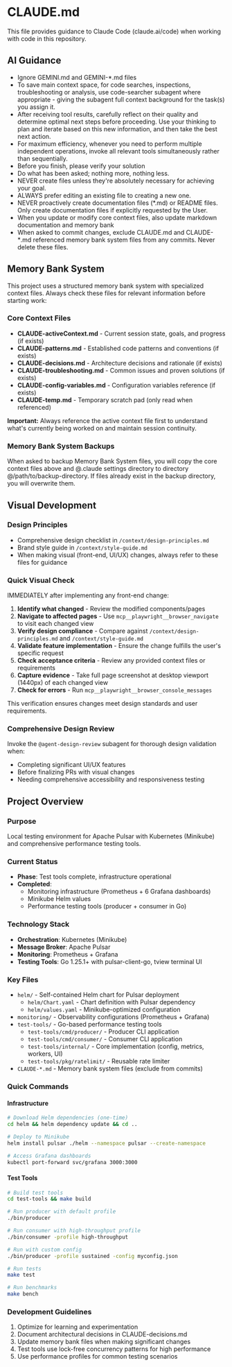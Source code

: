 # CLAUDE.md

This file provides guidance to Claude Code (claude.ai/code) when working with code in this repository.

## AI Guidance

* Ignore GEMINI.md and GEMINI-*.md files
* To save main context space, for code searches, inspections, troubleshooting or analysis, use code-searcher subagent where appropriate - giving the subagent full context background for the task(s) you assign it.
* After receiving tool results, carefully reflect on their quality and determine optimal next steps before proceeding. Use your thinking to plan and iterate based on this new information, and then take the best next action.
* For maximum efficiency, whenever you need to perform multiple independent operations, invoke all relevant tools simultaneously rather than sequentially.
* Before you finish, please verify your solution
* Do what has been asked; nothing more, nothing less.
* NEVER create files unless they're absolutely necessary for achieving your goal.
* ALWAYS prefer editing an existing file to creating a new one.
* NEVER proactively create documentation files (*.md) or README files. Only create documentation files if explicitly requested by the User.
* When you update or modify core context files, also update markdown documentation and memory bank
* When asked to commit changes, exclude CLAUDE.md and CLAUDE-*.md referenced memory bank system files from any commits. Never delete these files.

## Memory Bank System

This project uses a structured memory bank system with specialized context files. Always check these files for relevant information before starting work:

### Core Context Files

* **CLAUDE-activeContext.md** - Current session state, goals, and progress (if exists)
* **CLAUDE-patterns.md** - Established code patterns and conventions (if exists)
* **CLAUDE-decisions.md** - Architecture decisions and rationale (if exists)
* **CLAUDE-troubleshooting.md** - Common issues and proven solutions (if exists)
* **CLAUDE-config-variables.md** - Configuration variables reference (if exists)
* **CLAUDE-temp.md** - Temporary scratch pad (only read when referenced)

**Important:** Always reference the active context file first to understand what's currently being worked on and maintain session continuity.

### Memory Bank System Backups

When asked to backup Memory Bank System files, you will copy the core context files above and @.claude settings directory to directory @/path/to/backup-directory. If files already exist in the backup directory, you will overwrite them.



## Visual Development

### Design Principles
- Comprehensive design checklist in `/context/design-principles.md`
- Brand style guide in `/context/style-guide.md`
- When making visual (front-end, UI/UX) changes, always refer to these files for guidance

### Quick Visual Check
IMMEDIATELY after implementing any front-end change:
1. **Identify what changed** - Review the modified components/pages
2. **Navigate to affected pages** - Use `mcp__playwright__browser_navigate` to visit each changed view
3. **Verify design compliance** - Compare against `/context/design-principles.md` and `/context/style-guide.md`
4. **Validate feature implementation** - Ensure the change fulfills the user's specific request
5. **Check acceptance criteria** - Review any provided context files or requirements
6. **Capture evidence** - Take full page screenshot at desktop viewport (1440px) of each changed view
7. **Check for errors** - Run `mcp__playwright__browser_console_messages`

This verification ensures changes meet design standards and user requirements.

### Comprehensive Design Review
Invoke the `@agent-design-review` subagent for thorough design validation when:
- Completing significant UI/UX features
- Before finalizing PRs with visual changes
- Needing comprehensive accessibility and responsiveness testing


## Project Overview

### Purpose
Local testing environment for Apache Pulsar with Kubernetes (Minikube) and comprehensive performance testing tools.

### Current Status
- **Phase**: Test tools complete, infrastructure operational
- **Completed**:
  - Monitoring infrastructure (Prometheus + 6 Grafana dashboards)
  - Minikube Helm values
  - Performance testing tools (producer + consumer in Go)

### Technology Stack
- **Orchestration**: Kubernetes (Minikube)
- **Message Broker**: Apache Pulsar
- **Monitoring**: Prometheus + Grafana
- **Testing Tools**: Go 1.25.1+ with pulsar-client-go, tview terminal UI

### Key Files
- `helm/` - Self-contained Helm chart for Pulsar deployment
  - `helm/Chart.yaml` - Chart definition with Pulsar dependency
  - `helm/values.yaml` - Minikube-optimized configuration
- `monitoring/` - Observability configurations (Prometheus + Grafana)
- `test-tools/` - Go-based performance testing tools
  - `test-tools/cmd/producer/` - Producer CLI application
  - `test-tools/cmd/consumer/` - Consumer CLI application
  - `test-tools/internal/` - Core implementation (config, metrics, workers, UI)
  - `test-tools/pkg/ratelimit/` - Reusable rate limiter
- `CLAUDE-*.md` - Memory bank system files (exclude from commits)

### Quick Commands

#### Infrastructure
```bash
# Download Helm dependencies (one-time)
cd helm && helm dependency update && cd ..

# Deploy to Minikube
helm install pulsar ./helm --namespace pulsar --create-namespace

# Access Grafana dashboards
kubectl port-forward svc/grafana 3000:3000
```

#### Test Tools
```bash
# Build test tools
cd test-tools && make build

# Run producer with default profile
./bin/producer

# Run consumer with high-throughput profile
./bin/consumer -profile high-throughput

# Run with custom config
./bin/producer -profile sustained -config myconfig.json

# Run tests
make test

# Run benchmarks
make bench
```

### Development Guidelines
1. Optimize for learning and experimentation
2. Document architectural decisions in CLAUDE-decisions.md
3. Update memory bank files when making significant changes
4. Test tools use lock-free concurrency patterns for high performance
5. Use performance profiles for common testing scenarios
